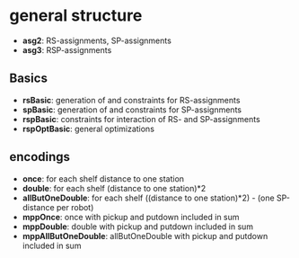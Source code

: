 # general structure
* **asg2**: RS-assignments, SP-assignments
* **asg3**: RSP-assignments

## Basics
* **rsBasic**: generation of and constraints for RS-assignments
* **spBasic**: generation of and constraints for SP-assignments
* **rspBasic**: constraints for interaction of RS- and SP-assignments
* **rspOptBasic**: general optimizations

## encodings
* **once**: for each shelf distance to one station
* **double**: for each shelf (distance to one station)*2
* **allButOneDouble**: for each shelf ((distance to one station)*2) - (one SP-distance per robot)
* **mppOnce**: once with pickup and putdown included in sum
* **mppDouble**: double with pickup and putdown included in sum
* **mppAllButOneDouble**: allButOneDouble with pickup and putdown included in sum
